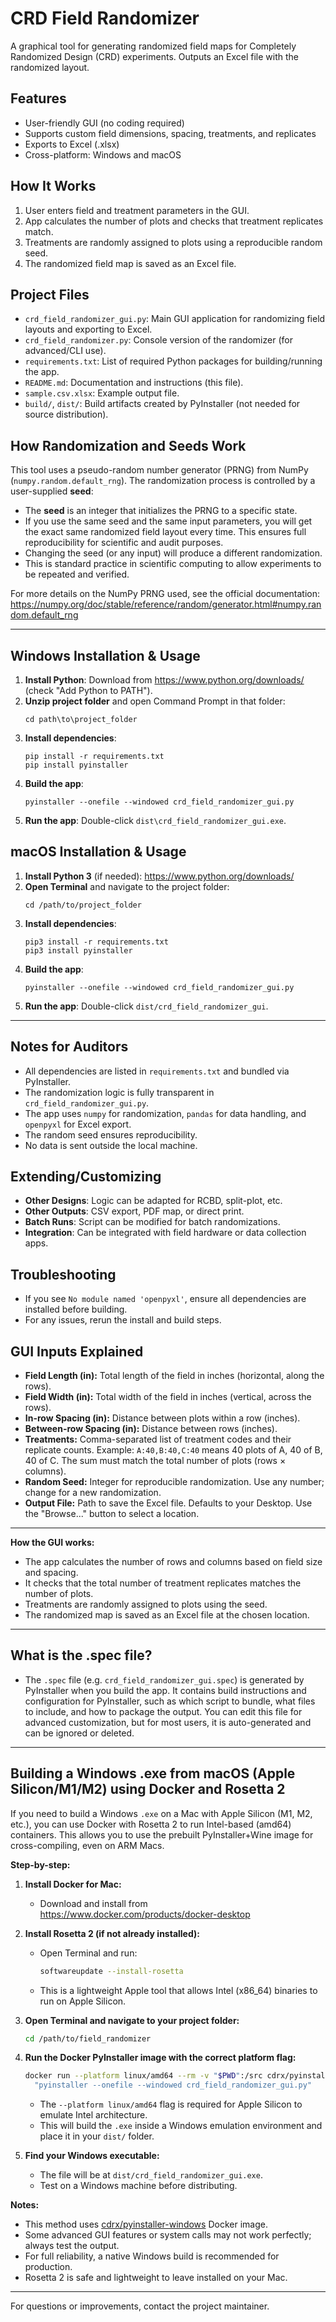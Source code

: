 # CRD Field Randomizer

A graphical tool for generating randomized field maps for Completely Randomized Design (CRD) experiments. Outputs an Excel file with the randomized layout.

## Features
- User-friendly GUI (no coding required)
- Supports custom field dimensions, spacing, treatments, and replicates
- Exports to Excel (.xlsx)
- Cross-platform: Windows and macOS

## How It Works
1. User enters field and treatment parameters in the GUI.
2. App calculates the number of plots and checks that treatment replicates match.
3. Treatments are randomly assigned to plots using a reproducible random seed.
4. The randomized field map is saved as an Excel file.

## Project Files

- `crd_field_randomizer_gui.py`: Main GUI application for randomizing field layouts and exporting to Excel.
- `crd_field_randomizer.py`: Console version of the randomizer (for advanced/CLI use).
- `requirements.txt`: List of required Python packages for building/running the app.
- `README.md`: Documentation and instructions (this file).
- `sample.csv.xlsx`: Example output file.
- `build/`, `dist/`: Build artifacts created by PyInstaller (not needed for source distribution).

## How Randomization and Seeds Work

This tool uses a pseudo-random number generator (PRNG) from NumPy (`numpy.random.default_rng`). The randomization process is controlled by a user-supplied **seed**:

- The **seed** is an integer that initializes the PRNG to a specific state.
- If you use the same seed and the same input parameters, you will get the exact same randomized field layout every time. This ensures full reproducibility for scientific and audit purposes.
- Changing the seed (or any input) will produce a different randomization.
- This is standard practice in scientific computing to allow experiments to be repeated and verified.

For more details on the NumPy PRNG used, see the official documentation: https://numpy.org/doc/stable/reference/random/generator.html#numpy.random.default_rng

---

## Windows Installation & Usage
1. **Install Python**: Download from https://www.python.org/downloads/ (check "Add Python to PATH").
2. **Unzip project folder** and open Command Prompt in that folder:
   ```
   cd path\to\project_folder
   ```
3. **Install dependencies**:
   ```
   pip install -r requirements.txt
   pip install pyinstaller
   ```
4. **Build the app**:
   ```
   pyinstaller --onefile --windowed crd_field_randomizer_gui.py
   ```
5. **Run the app**: Double-click `dist\crd_field_randomizer_gui.exe`.

## macOS Installation & Usage
1. **Install Python 3** (if needed): https://www.python.org/downloads/
2. **Open Terminal** and navigate to the project folder:
   ```
   cd /path/to/project_folder
   ```
3. **Install dependencies**:
   ```
   pip3 install -r requirements.txt
   pip3 install pyinstaller
   ```
4. **Build the app**:
   ```
   pyinstaller --onefile --windowed crd_field_randomizer_gui.py
   ```
5. **Run the app**: Double-click `dist/crd_field_randomizer_gui`.

---

## Notes for Auditors
- All dependencies are listed in `requirements.txt` and bundled via PyInstaller.
- The randomization logic is fully transparent in `crd_field_randomizer_gui.py`.
- The app uses `numpy` for randomization, `pandas` for data handling, and `openpyxl` for Excel export.
- The random seed ensures reproducibility.
- No data is sent outside the local machine.

## Extending/Customizing
- **Other Designs**: Logic can be adapted for RCBD, split-plot, etc.
- **Other Outputs**: CSV export, PDF map, or direct print.
- **Batch Runs**: Script can be modified for batch randomizations.
- **Integration**: Can be integrated with field hardware or data collection apps.

## Troubleshooting
- If you see `No module named 'openpyxl'`, ensure all dependencies are installed before building.
- For any issues, rerun the install and build steps.

## GUI Inputs Explained

- **Field Length (in):** Total length of the field in inches (horizontal, along the rows).
- **Field Width (in):** Total width of the field in inches (vertical, across the rows).
- **In-row Spacing (in):** Distance between plots within a row (inches).
- **Between-row Spacing (in):** Distance between rows (inches).
- **Treatments:** Comma-separated list of treatment codes and their replicate counts. Example: `A:40,B:40,C:40` means 40 plots of A, 40 of B, 40 of C. The sum must match the total number of plots (rows × columns).
- **Random Seed:** Integer for reproducible randomization. Use any number; change for a new randomization.
- **Output File:** Path to save the Excel file. Defaults to your Desktop. Use the "Browse..." button to select a location.

---

**How the GUI works:**
- The app calculates the number of rows and columns based on field size and spacing.
- It checks that the total number of treatment replicates matches the number of plots.
- Treatments are randomly assigned to plots using the seed.
- The randomized map is saved as an Excel file at the chosen location.

---

## What is the .spec file?

- The `.spec` file (e.g. `crd_field_randomizer_gui.spec`) is generated by PyInstaller when you build the app. It contains build instructions and configuration for PyInstaller, such as which script to bundle, what files to include, and how to package the output. You can edit this file for advanced customization, but for most users, it is auto-generated and can be ignored or deleted.

---

## Building a Windows .exe from macOS (Apple Silicon/M1/M2) using Docker and Rosetta 2

If you need to build a Windows `.exe` on a Mac with Apple Silicon (M1, M2, etc.), you can use Docker with Rosetta 2 to run Intel-based (amd64) containers. This allows you to use the prebuilt PyInstaller+Wine image for cross-compiling, even on ARM Macs.

**Step-by-step:**

1. **Install Docker for Mac:**
   - Download and install from https://www.docker.com/products/docker-desktop

2. **Install Rosetta 2 (if not already installed):**
   - Open Terminal and run:
     ```sh
     softwareupdate --install-rosetta
     ```
   - This is a lightweight Apple tool that allows Intel (x86_64) binaries to run on Apple Silicon.

3. **Open Terminal and navigate to your project folder:**
   ```sh
   cd /path/to/field_randomizer
   ```

4. **Run the Docker PyInstaller image with the correct platform flag:**
   ```sh
   docker run --platform linux/amd64 --rm -v "$PWD":/src cdrx/pyinstaller-windows \
     "pyinstaller --onefile --windowed crd_field_randomizer_gui.py"
   ```
   - The `--platform linux/amd64` flag is required for Apple Silicon to emulate Intel architecture.
   - This will build the `.exe` inside a Windows emulation environment and place it in your `dist/` folder.

5. **Find your Windows executable:**
   - The file will be at `dist/crd_field_randomizer_gui.exe`.
   - Test on a Windows machine before distributing.

**Notes:**
- This method uses [cdrx/pyinstaller-windows](https://github.com/cdrx/docker-pyinstaller) Docker image.
- Some advanced GUI features or system calls may not work perfectly; always test the output.
- For full reliability, a native Windows build is recommended for production.
- Rosetta 2 is safe and lightweight to leave installed on your Mac.

---

For questions or improvements, contact the project maintainer.
